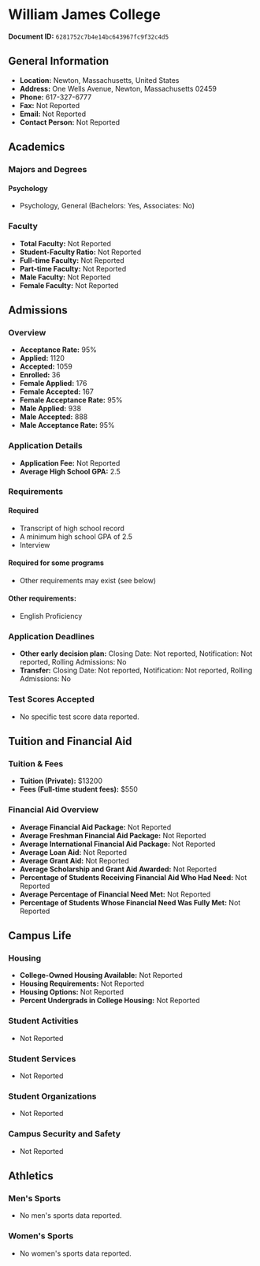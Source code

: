 # William James College

**Document ID:** `6281752c7b4e14bc643967fc9f32c4d5`

## General Information

- **Location:** Newton, Massachusetts, United States
- **Address:** One Wells Avenue, Newton, Massachusetts 02459
- **Phone:** 617-327-6777
- **Fax:** Not Reported
- **Email:** Not Reported
- **Contact Person:** Not Reported

## Academics

### Majors and Degrees

#### Psychology

- Psychology, General (Bachelors: Yes, Associates: No)

### Faculty

- **Total Faculty:** Not Reported
- **Student-Faculty Ratio:** Not Reported
- **Full-time Faculty:** Not Reported
- **Part-time Faculty:** Not Reported
- **Male Faculty:** Not Reported
- **Female Faculty:** Not Reported

## Admissions

### Overview

- **Acceptance Rate:** 95%
- **Applied:** 1120
- **Accepted:** 1059
- **Enrolled:** 36
- **Female Applied:** 176
- **Female Accepted:** 167
- **Female Acceptance Rate:** 95%
- **Male Applied:** 938
- **Male Accepted:** 888
- **Male Acceptance Rate:** 95%

### Application Details

- **Application Fee:** Not Reported
- **Average High School GPA:** 2.5

### Requirements

#### Required

- Transcript of high school record
- A minimum high school GPA of 2.5
- Interview

#### Required for some programs

- Other requirements may exist (see below)

#### Other requirements:

- English Proficiency

### Application Deadlines

- **Other early decision plan:** Closing Date: Not reported, Notification: Not reported, Rolling Admissions: No
- **Transfer:** Closing Date: Not reported, Notification: Not reported, Rolling Admissions: No

### Test Scores Accepted

- No specific test score data reported.

## Tuition and Financial Aid

### Tuition & Fees

- **Tuition (Private):** $13200
- **Fees (Full-time student fees):** $550

### Financial Aid Overview

- **Average Financial Aid Package:** Not Reported
- **Average Freshman Financial Aid Package:** Not Reported
- **Average International Financial Aid Package:** Not Reported
- **Average Loan Aid:** Not Reported
- **Average Grant Aid:** Not Reported
- **Average Scholarship and Grant Aid Awarded:** Not Reported
- **Percentage of Students Receiving Financial Aid Who Had Need:** Not Reported
- **Average Percentage of Financial Need Met:** Not Reported
- **Percentage of Students Whose Financial Need Was Fully Met:** Not Reported

## Campus Life

### Housing

- **College-Owned Housing Available:** Not Reported
- **Housing Requirements:** Not Reported
- **Housing Options:** Not Reported
- **Percent Undergrads in College Housing:** Not Reported

### Student Activities

- Not Reported

### Student Services

- Not Reported

### Student Organizations

- Not Reported

### Campus Security and Safety

- Not Reported

## Athletics

### Men's Sports

- No men's sports data reported.

### Women's Sports

- No women's sports data reported.

